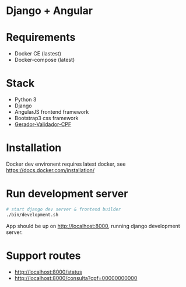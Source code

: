 Django + Angular
=====================================================


Requirements
=============
* Docker CE (lastest)
* Docker-compose (latest)

Stack
=============
* Python 3
* Django
* AngularJS frontend framework
* Bootstrap3  css framework
* [Gerador-Validador-CPF](http://tiagoporto.github.io/gerador-validador-cpf/)

Installation
=============

Docker dev environent requires latest docker, see https://docs.docker.com/installation/

Run development server
=============

```sh
# start django dev server & frontend builder
./bin/development.sh
```

App should be up on [http://localhost:8000](http://localhost:8000/), running django development server.

Support routes
=============

* [http://localhost:8000/status](http://localhost:8000/status)
* [http://localhost:8000/consulta?cpf=00000000000](http://localhost:8000/consulta?cpf=00000000000)
